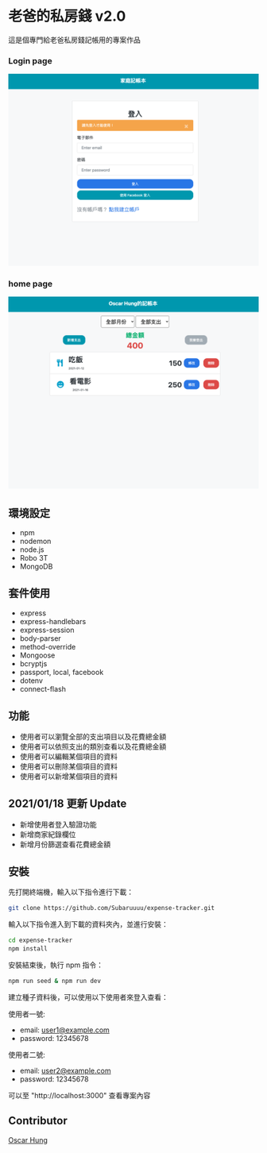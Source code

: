 # 老爸的私房錢 v2.0

這是個專門給老爸私房錢記帳用的專案作品

### Login page
![Webpicture](./public/login.png)

### home page
![Webpicture](./public/home.png)

## 環境設定
- npm
- nodemon
- node.js
- Robo 3T
- MongoDB

## 套件使用
- express
- express-handlebars
- express-session
- body-parser
- method-override
- Mongoose
- bcryptjs
- passport, local, facebook
- dotenv
- connect-flash

## 功能
- 使用者可以瀏覽全部的支出項目以及花費總金額
- 使用者可以依照支出的類別查看以及花費總金額
- 使用者可以編輯某個項目的資料
- 使用者可以刪除某個項目的資料
- 使用者可以新增某個項目的資料

## 2021/01/18 更新 Update
- 新增使用者登入驗證功能
- 新增商家紀錄欄位
- 新增月份篩選查看花費總金額

## 安裝
先打開終端機，輸入以下指令進行下載：
```bash
git clone https://github.com/Subaruuuu/expense-tracker.git
```

輸入以下指令進入到下載的資料夾內，並進行安裝：
```bash
cd expense-tracker
npm install
```
安裝結束後，執行 npm 指令：
```bash
npm run seed & npm run dev
```

建立種子資料後，可以使用以下使用者來登入查看：

使用者一號:
- email: user1@example.com
- password: 12345678

使用者二號:
- email: user2@example.com
- password: 12345678


可以至 "http://localhost:3000" 查看專案內容

## Contributor

[Oscar Hung](https://github.com/Subaruuuu)